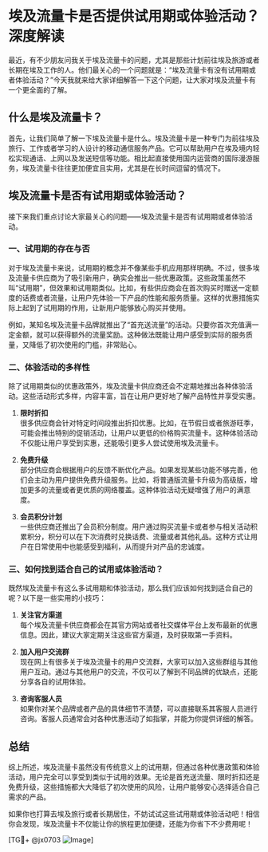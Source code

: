 # 埃及流量卡是否提供试用期或体验活动？深度解读

最近，有不少朋友问我关于埃及流量卡的问题，尤其是那些计划前往埃及旅游或者长期在埃及工作的人。他们最关心的一个问题就是：“埃及流量卡有没有试用期或者体验活动？”今天我就来给大家详细解答一下这个问题，让大家对埃及流量卡有一个更全面的了解。

## 什么是埃及流量卡？

首先，让我们简单了解一下埃及流量卡是什么。埃及流量卡是一种专门为前往埃及旅行、工作或者学习的人设计的移动通信服务产品。它可以帮助用户在埃及境内轻松实现通话、上网以及发送短信等功能。相比起直接使用国内运营商的国际漫游服务，埃及流量卡往往更加便宜且实用，尤其是在长时间逗留的情况下。

## 埃及流量卡是否有试用期或体验活动？

接下来我们重点讨论大家最关心的问题——埃及流量卡是否有试用期或者体验活动。

### 一、试用期的存在与否

对于埃及流量卡来说，试用期的概念并不像某些手机应用那样明确。不过，很多埃及流量卡供应商为了吸引新用户，确实会推出一些优惠政策。这些政策虽然不叫“试用期”，但效果和试用期类似。比如，有些供应商会在首次购买时赠送一定额度的话费或者流量，让用户先体验一下产品的性能和服务质量。这样的优惠措施实际上起到了试用期的作用，让新用户能够放心购买并使用。

例如，某知名埃及流量卡品牌就推出了“首充送流量”的活动。只要你首次充值满一定金额，就可以获得额外的流量奖励。这种做法既能让用户感受到实际的服务质量，又降低了初次使用的门槛，非常贴心。

### 二、体验活动的多样性

除了试用期类似的优惠政策外，埃及流量卡供应商还会不定期地推出各种体验活动。这些活动形式多样，内容丰富，旨在让用户更好地了解产品特性并享受实惠。

1. **限时折扣**  
   很多供应商会针对特定时间段推出折扣优惠。比如，在节假日或者旅游旺季，可能会推出特别的促销活动，让用户以更低的价格购买流量卡。这种体验活动不仅能让用户享受到实惠，还能吸引更多人尝试使用埃及流量卡。

2. **免费升级**  
   部分供应商会根据用户的反馈不断优化产品。如果发现某些功能不够完善，他们会主动为用户提供免费升级服务。比如，将普通版流量卡升级为高级版，增加更多的流量或者更优质的网络覆盖。这种体验活动无疑增强了用户的满意度。

3. **会员积分计划**  
   一些供应商还推出了会员积分制度。用户通过购买流量卡或者参与相关活动积累积分，积分可以在下次消费时兑换话费、流量或者其他礼品。这种方式让用户在日常使用中也能感受到福利，从而提升对产品的忠诚度。

### 三、如何找到适合自己的试用或体验活动？

既然埃及流量卡有这么多试用期和体验活动，那么我们应该如何找到适合自己的呢？以下是一些实用的小技巧：

1. **关注官方渠道**  
   每个埃及流量卡供应商都会在其官方网站或者社交媒体平台上发布最新的优惠信息。因此，建议大家定期关注这些官方渠道，及时获取第一手资料。

2. **加入用户交流群**  
   现在网上有很多关于埃及流量卡的用户交流群，大家可以加入这些群组与其他用户互动。通过与其他用户的交流，不仅可以了解到不同品牌的优缺点，还能分享各自的试用体验。

3. **咨询客服人员**  
   如果你对某个品牌或者产品的具体细节不清楚，可以直接联系其客服人员进行咨询。客服人员通常会对各种优惠活动了如指掌，并能为你提供详细的解答。

## 总结

综上所述，埃及流量卡虽然没有传统意义上的试用期，但通过各种优惠政策和体验活动，用户完全可以享受到类似于试用的效果。无论是首充送流量、限时折扣还是免费升级，这些措施都大大降低了初次使用的风险，让用户能够安心选择适合自己需求的产品。

如果你也打算去埃及旅行或者长期居住，不妨试试这些试用期或体验活动吧！相信你会发现，埃及流量卡不仅能让你的旅程更加便捷，还能为你省下不少费用呢！

[TG💪+ @jx0703 ![Image](https://github.com/user-attachments/assets/dbca1d08-cadb-493c-b0ec-ad6f7a83f270)]